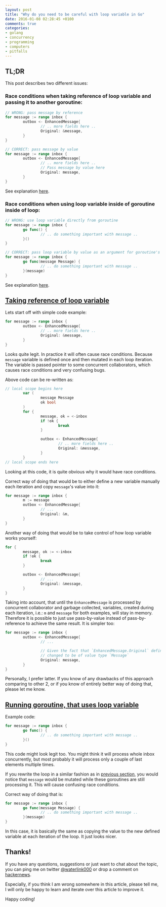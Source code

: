 ```yaml
---
layout: post
title: "Why do you need to be careful with loop variable in Go"
date: 2016-01-08 02:28:45 +0100
comments: true
categories: 
- golang
- concurrency
- programming
- computers
- pitfalls
---
```


## TL;DR

This post describes two different issues:

### Race conditions when taking reference of loop variable and passing it to another goroutine:

```go
// WRONG: pass message by reference
for message := range inbox {
        outbox <- EnhancedMessage{
                // .. more fields here ..
                Original: &message,
        }
}

// CORRECT: pass message by value
for message := range inbox {
        outbox <- EnhancedMessage{
                // .. more fields here ..
                // Pass message by value here
                Original: message,
        }
}
```

See explanation [here](#taking_reference_of_loop_variable).

### Race conditions when using loop variable inside of goroutine inside of loop:

```go
// WRONG: use loop variable directly from goroutine
for message := range inbox {
        go func() {
                // .. do something important with message ..
        }()
}

// CORRECT: pass loop variable by value as an argument for goroutine's function
for message := range inbox {
        go func(message Message) {
                // .. do something important with message ..
        }(message)
}
```

See explanation [here](#running_goroutine_that_uses_loop_variable).

## <a href="#taking_reference_of_loop_variable" id="taking_reference_of_loop_variable">Taking reference of loop variable</a>

Lets start off with simple code example:

```go
for message := range inbox {
        outbox <- EnhancedMessage{
                // .. more fields here ..
                Original: &message,
        }
}
```

Looks quite legit. In practice it will often cause race conditions. Because
`message` variable is defined once and then mutated in each loop iteration. The
variable is passed pointer to some concurrent collaborators, which causes race
conditions and very confusing bugs.

Above code can be re-written as:

```go
// local scope begins here
        var (
                message Message
                ok bool
        )
        for {
                message, ok = <-inbox
                if !ok {
                        break
                }

                outbox <- EnhancedMessage{
                        // .. more fields here ..
                        Original: &message,
                }
        }
// local scope ends here
```

Looking at this code, it is quite obvious why it would have race conditions.

Correct way of doing that would be to either define a new variable manually
each iteration and copy `message`'s value into it:

```go
for message := range inbox {
        m := message
        outbox <- EnhancedMessage{
                // ...
                Original: &m,
        }
}
```

Another way of doing that would be to take control of how loop variable works
yourself:

```go
for {
        message, ok := <-inbox
        if !ok {
                break
        }

        outbox <- EnhancedMessage{
                // ...
                Original: &message,
        }
}
```

Taking into account, that until the `EnhancedMessage` is processed by
concurrent collaborator and garbage collected, variables, created during each
iteration, i.e.: `m` and `message` for both examples, will stay in memory.
Therefore it is possible to just use pass-by-value instead of
pass-by-reference to achieve the same result. It is simpler too:

```go
for message := range inbox {
        outbox <- EnhancedMessage{
                // ...

                // Given the fact that `EnhancedMessage.Original` definition
                // changed to be of value type `Message`
                Original: message,
        }
}
```

Personally, I prefer latter. If you know of any drawbacks of this approach
comparing to other 2, or if you know of entirely better way of doing that,
please let me know.

## <a href="#running_goroutine_that_uses_loop_variable" id="running_goroutine_that_uses_loop_variable">Running goroutine, that uses loop variable</a>

Example code:

```go
for message := range inbox {
        go func() {
                // .. do something important with message ..
        }()
}
```

This code might look legit too. You might think it will process whole inbox
concurrently, but most probably it will process only a couple of last elements
multiple times.

If you rewrite the loop in a similar fashion as in
[previous section](#taking_reference_of_loop_variable), you would notice that
`message` would be mutated while these goroutines are still processing it. This
will cause confusing race conditions.

Correct way of doing that is:

```go
for message := range inbox {
        go func(message Message) {
                // .. do something important with message ..
        }(message)
}
```

In this case, it is basically the same as copying the value to the new defined
variable at each iteration of the loop. It just looks nicer.

## Thanks!

If you have any questions, suggestions or just want to chat about the topic,
you can ping me on twitter [@waterlink000](https://twitter.com/waterlink000) or
drop a comment on [hackernews](https://news.ycombinator.com/item?id=10864593).

Especially, if you think I am wrong somewhere in this article, please tell me,
I will only be happy to learn and iterate over this article to improve it.

Happy coding!
